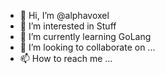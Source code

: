 - 👋 Hi, I’m @alphavoxel
- 👀 I’m interested in Stuff
- 🌱 I’m currently learning GoLang
- 💞️ I’m looking to collaborate on ...
- 📫 How to reach me ...

<!---
alphavoxel/alphavoxel is a ✨ special ✨ repository because its `README.md` (this file) appears on your GitHub profile.
You can click the Preview link to take a look at your changes.
--->
